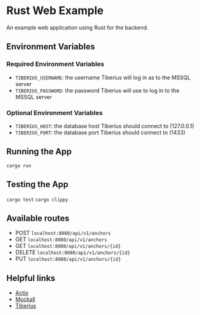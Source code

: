 # Rust Web Example

An example web application using Rust for the backend.

## Environment Variables

### Required Environment Variables
- `TIBERIUS_USERNAME`: the username Tiberius will log in as to the MSSQL server
- `TIBERIUS_PASSWORD`: the password Tiberius will use to log in to the MSSQL server

### Optional Environment Variables
- `TIBERIUS_HOST`: the database host Tiberius should connect to (127.0.0.1)
- `TIBERIUS_PORT`: the database port Tiberius should connect to (1433)

## Running the App

`cargo run`

## Testing the App

`cargo test`
`cargo clippy`

## Available routes

- POST `localhost:8080/api/v1/anchors`
- GET `localhost:8080/api/v1/anchors`
- GET `localhost:8080/api/v1/anchors/{id}`
- DELETE `localhost:8080/api/v1/anchors/{id}`
- PUT `localhost:8080/api/v1/anchors/{id}`

## Helpful links

- [Actix](https://actix.rs/docs/getting-started)
- [Mockall](https://crates.io/crates/mockall)
- [Tiberius](https://crates.io/crates/tiberius)